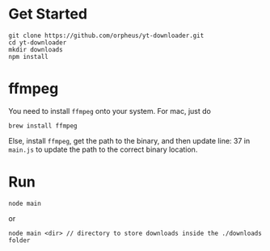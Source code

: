 # Get Started

```
git clone https://github.com/orpheus/yt-downloader.git
cd yt-downloader
mkdir downloads
npm install
```
# ffmpeg

You need to install `ffmpeg` onto your system. For mac, just do 

`brew install ffmpeg`

Else, install `ffmpeg`, get the path to the binary, and then update
line: 37 in `main.js` to update the path to the correct binary location.

# Run

`node main`

or 

`node main <dir> // directory to store downloads inside the ./downloads
folder`


